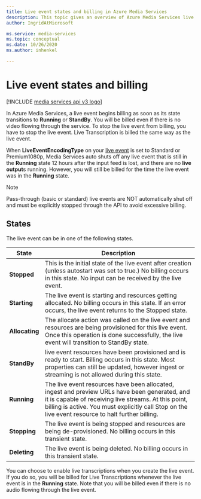 ```yaml
---
title: Live event states and billing in Azure Media Services 
description: This topic gives an overview of Azure Media Services live event states and billing.  
author: IngridAtMicrosoft

ms.service: media-services
ms.topic: conceptual
ms.date: 10/26/2020
ms.author: inhenkel

---
```


# Live event states and billing

[!INCLUDE [media services api v3 logo](./includes/v3-hr.md)]

In Azure Media Services, a live event begins billing as soon as its state transitions to **Running** or **StandBy**. You will be billed even if there is no video flowing through the service. To stop the live event from billing, you have to stop the live event. Live Transcription is billed the same way as the live event.

When **LiveEventEncodingType** on your [live event](/rest/api/media/liveevents) is set to Standard or Premium1080p, Media Services auto shuts off any live event that is still in the **Running** state 12 hours after the input feed is lost, and there are no **live output**s running. However, you will still be billed for the time the live event was in the **Running** state.

> [!NOTE]
> Pass-through (basic or standard) live events are NOT automatically shut off and must be explicitly stopped through the API to avoid excessive billing.

## States

The live event can be in one of the following states.

|State|Description|
|---|---|
|**Stopped**| This is the initial state of the live event after creation (unless autostart was set to true.) No billing occurs in this state. No input can be received by the live event. |
|**Starting**| The live event is starting and resources getting allocated. No billing occurs in this state.  If an error occurs, the live event returns to the Stopped state.|
| **Allocating** | The allocate action was called on the live event and resources are being provisioned for this live event. Once this operation is done successfully, the live event will transition to StandBy state.
|**StandBy**| live event resources have been provisioned and is ready to start. Billing occurs in this state.  Most properties can still be updated, however ingest or streaming is not allowed during this state.
|**Running**| The live event resources have been allocated, ingest and preview URLs have been generated, and it is capable of receiving live streams. At this point, billing is active. You must explicitly call Stop on the live event resource to halt further billing.|
|**Stopping**| The live event is being stopped and resources are being de-provisioned. No billing occurs in this transient state. |
|**Deleting**| The live event is being deleted. No billing occurs in this transient state. |

You can choose to enable live transcriptions when you create the live event. If you do so, you will be billed for Live Transcriptions whenever the live event is in the **Running** state. Note that you will be billed even if there is no audio flowing through the live event.

